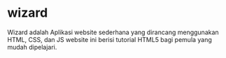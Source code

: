 # wizard
Wizard adalah Aplikasi website sederhana yang dirancang menggunakan HTML, CSS, dan JS website ini berisi tutorial HTML5 bagi pemula yang mudah dipelajari.
